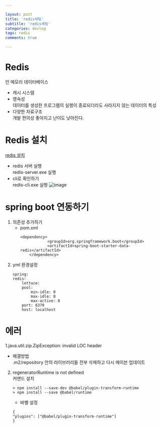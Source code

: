 ```yaml
---

layout: post
title: 'redis세팅'
subtitle: 'redis세팅'
categories: devlog
tags: redis
comments: true

---
```


# Redis
인 메모리 데이터베이스
- 캐시 시스템
- 영속성  
    데이터를 생성한 프로그램의 실행이 종료되더라도 사라지지 않는 데이터의 특성   
- 다양한 자료구조  
    개발 편의성 좋아지고 난이도 낮아진다.
# Redis 설치
[redis 설치](https://github.com/microsoftarchive/redis/releases)

- redis 서버 실행  
 redis-server.exe 실행
- cli로 확인하기  
 redis-cli.exe 실행
 ![image](https://user-images.githubusercontent.com/60701130/166664129-9669b46d-3143-4fc1-862f-e37aa9c37a15.png)

# spring boot 연동하기

1. 의존성 추가하기
    - pom.xml
        ```
        <dependency>
                    <groupId>org.springframework.boot</groupId>
                    <artifactId>spring-boot-starter-data-redis</artifactId>
            </dependency>
        ```
2. yml 환경설정
    ```
    spring:
    redis:
        lettuce:
        pool:
            min-idle: 0
            max-idle: 8
            max-active: 8
        port: 6379
        host: localhost
    ```


# 에러
1.java.util.zip.ZipException: invalid LOC header
- 해결방법  
.m2/repository 안의 라이브러리들 전부 삭제하고 다시 메이븐 업데이트 

2. regeneratorRuntime is not defined  
커맨드 설치
    ```
    > npm install --save-dev @babel/plugin-transform-runtime
    > npm install --save @babel/runtime
    ```
    - 바벨 설정
    ```
    {
    "plugins": ["@babel/plugin-transform-runtime"]
    }
    ```